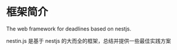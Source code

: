 # 框架简介

The web framework for deadlines based on nestjs.

nestin.js 是基于 nestjs 的大而全的框架，总结并提供一些最佳实践方案
